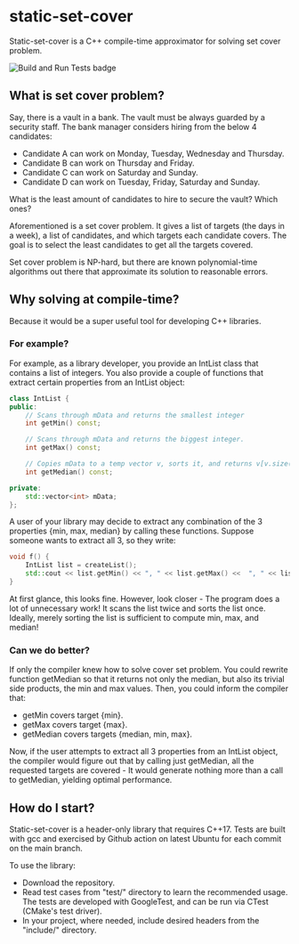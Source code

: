 # static-set-cover

Static-set-cover is a C++ compile-time approximator for solving set cover problem.

![Build and Run Tests badge](https://github.com/kiwaygo/static-set-cover/actions/workflows/BuildAndRunTests.yml/badge.svg)

## What is set cover problem?

Say, there is a vault in a bank. The vault must be always guarded by a security staff. The bank manager considers hiring from the below 4 candidates:

- Candidate A can work on Monday, Tuesday, Wednesday and Thursday.
- Candidate B can work on Thursday and Friday.
- Candidate C can work on Saturday and Sunday.
- Candidate D can work on Tuesday, Friday, Saturday and Sunday.

What is the least amount of candidates to hire to secure the vault? Which ones?

Aforementioned is a set cover problem. It gives a list of targets (the days in a week), a list of candidates, and which targets each candidate covers. The goal is to select the least candidates to get all the targets covered.

Set cover problem is NP-hard, but there are known polynomial-time algorithms out there that approximate its solution to reasonable errors.

## Why solving at compile-time?

Because it would be a super useful tool for developing C++ libraries.

### For example?

For example, as a library developer, you provide an IntList class that contains a list of integers. You also provide a couple of functions that extract certain properties from an IntList object:

```c++
class IntList {
public:
    // Scans through mData and returns the smallest integer
    int getMin() const;

    // Scans through mData and returns the biggest integer.
    int getMax() const;

    // Copies mData to a temp vector v, sorts it, and returns v[v.size()/2].
    int getMedian() const;

private:
    std::vector<int> mData;
};
```

A user of your library may decide to extract any combination of the 3 properties {min, max, median} by calling these functions. Suppose someone wants to extract all 3, so they write:

```c++
void f() {
    IntList list = createList();
    std::cout << list.getMin() << ", " << list.getMax() <<  ", " << list.getMedian();
}
```

At first glance, this looks fine. However, look closer - The program does a lot of unnecessary work! It scans the list twice and sorts the list once. Ideally, merely sorting the list is sufficient to compute min, max, and median!

### Can we do better?

If only the compiler knew how to solve cover set problem. You could rewrite function getMedian so that it returns not only the median, but also its trivial side products, the min and max values. Then, you could inform the compiler that:

- getMin covers target {min}.
- getMax covers target {max}.
- getMedian covers targets {median, min, max}.

Now, if the user attempts to extract all 3 properties from an IntList object, the compiler would figure out that by calling just getMedian, all the requested targets are covered - It would generate nothing more than a call to getMedian, yielding optimal performance.

## How do I start?

Static-set-cover is a header-only library that requires C++17. Tests are built with gcc and exercised by Github action on latest Ubuntu for each commit on the main branch.

To use the library:

- Download the repository.
- Read test cases from "test/" directory to learn the recommended usage. The tests are developed with GoogleTest, and can be run via CTest (CMake's test driver).
- In your project, where needed, include desired headers from the "include/" directory.
